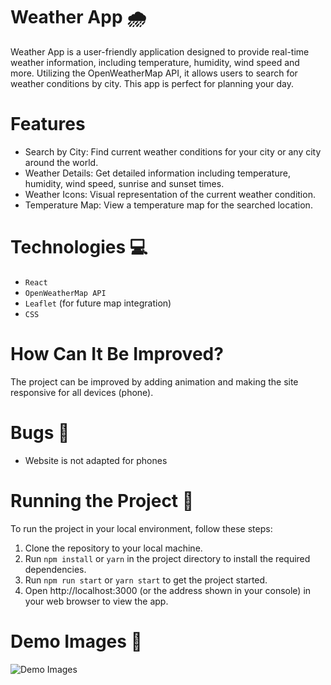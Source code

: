 # Weather App 🌧️
<p>Weather App is a user-friendly application designed to provide real-time weather information, including temperature, humidity, wind speed and more. Utilizing the OpenWeatherMap API, it allows users to search for weather conditions by city. This app is perfect for planning your day.</p>

# Features
- Search by City: Find current weather conditions for your city or any city around the world.
- Weather Details: Get detailed information including temperature, humidity, wind speed, sunrise and sunset times.
- Weather Icons: Visual representation of the current weather condition.
- Temperature Map: View a temperature map for the searched location.

# Technologies 💻
- `React`
- `OpenWeatherMap API`
- `Leaflet` (for future map integration)
- `CSS`

# How Can It Be Improved?
The project can be improved by adding animation and making the site responsive for all devices (phone).

# Bugs 🐛
- Website is not adapted for phones

# Running the Project 🚦
To run the project in your local environment, follow these steps:

1. Clone the repository to your local machine.
2. Run <code>npm install</code> or <code>yarn</code> in the project directory to install the required dependencies.
3. Run <code>npm run start</code> or <code>yarn start</code> to get the project started.
4. Open http://localhost:3000 (or the address shown in your console) in your web browser to view the app.

# Demo Images 📸
![Demo Images](https://github.com/klnamv/weather/assets/117654777/d32fcb4c-e346-4a05-92a3-e9a9e2d1b92e)
